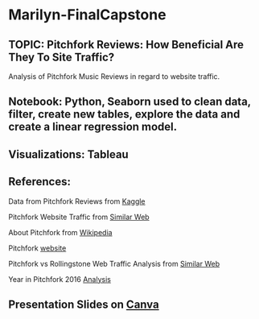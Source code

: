 # Marilyn-FinalCapstone

## TOPIC: Pitchfork Reviews: How Beneficial Are They To Site Traffic?
Analysis of Pitchfork Music Reviews in regard to website traffic. 

## Notebook: Python, Seaborn used to clean data, filter, create new tables, explore the data and create a linear regression model. 

## Visualizations: Tableau 

## References: 

Data from Pitchfork Reviews from [Kaggle](https://www.kaggle.com/nolanbconaway/pitchfork-data?select=database.sqlite)

Pitchfork Website Traffic from [Similar Web](https://www.similarweb.com/website/pitchfork.com/)

About Pitchfork from [Wikipedia](https://en.wikipedia.org/wiki/Pitchfork_(website))

Pitchfork [website](https://pitchfork.com/masthead/)

Pitchfork vs Rollingstone Web Traffic Analysis from [Similar Web](https://www.similarweb.com/website/pitchfork.com?competitors=rollingstone.com)

Year in Pitchfork 2016 [Analysis](https://imgur.com/a/MNMwn)



## Presentation Slides on [Canva](https://www.canva.com/design/DAEIXIiv3wI/ssCXK1KZqVOh5lXHZn6b4A/view?utm_content=DAEIXIiv3wI&utm_campaign=designshare&utm_medium=link&utm_source=publishsharelink)
